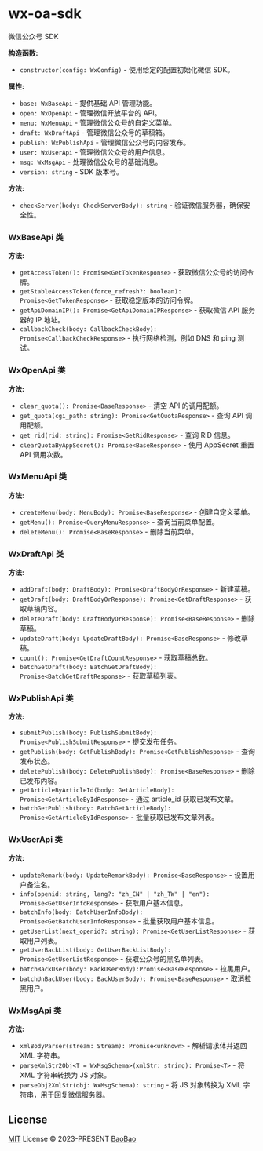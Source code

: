 # wx-oa-sdk

微信公众号 SDK

**构造函数:**

- `constructor(config: WxConfig)` - 使用给定的配置初始化微信 SDK。

**属性:**

- `base: WxBaseApi` - 提供基础 API 管理功能。
- `open: WxOpenApi` - 管理微信开放平台的 API。
- `menu: WxMenuApi` - 管理微信公众号的自定义菜单。
- `draft: WxDraftApi` - 管理微信公众号的草稿箱。
- `publish: WxPublishApi` - 管理微信公众号的内容发布。
- `user: WxUserApi` - 管理微信公众号的用户信息。
- `msg: WxMsgApi` - 处理微信公众号的基础消息。
- `version: string` - SDK 版本号。

**方法:**

- `checkServer(body: CheckServerBody): string` - 验证微信服务器，确保安全性。

### WxBaseApi 类

**方法:**

- `getAccessToken(): Promise<GetTokenResponse>` - 获取微信公众号的访问令牌。
- `getStableAccessToken(force_refresh?: boolean): Promise<GetTokenResponse>` - 获取稳定版本的访问令牌。
- `getApiDomainIP(): Promise<GetApiDomainIPResponse>` - 获取微信 API 服务器的 IP 地址。
- `callbackCheck(body: CallbackCheckBody): Promise<CallbackCheckResponse>` - 执行网络检测，例如 DNS 和 ping 测试。

### WxOpenApi 类

**方法:**

- `clear_quota(): Promise<BaseResponse>` - 清空 API 的调用配额。
- `get_quota(cgi_path: string): Promise<GetQuotaResponse>` - 查询 API 调用配额。
- `get_rid(rid: string): Promise<GetRidResponse>` - 查询 RID 信息。
- `clearQuotaByAppSecret(): Promise<BaseResponse>` - 使用 AppSecret 重置 API 调用次数。

### WxMenuApi 类

**方法:**

- `createMenu(body: MenuBody): Promise<BaseResponse>` - 创建自定义菜单。
- `getMenu(): Promise<QueryMenuResponse>` - 查询当前菜单配置。
- `deleteMenu(): Promise<BaseResponse>` - 删除当前菜单。

### WxDraftApi 类

**方法:**

- `addDraft(body: DraftBody): Promise<DraftBodyOrResponse>` - 新建草稿。
- `getDraft(body: DraftBodyOrResponse): Promise<GetDraftResponse>` - 获取草稿内容。
- `deleteDraft(body: DraftBodyOrResponse): Promise<BaseResponse>` - 删除草稿。
- `updateDraft(body: UpdateDraftBody): Promise<BaseResponse>` - 修改草稿。
- `count(): Promise<GetDraftCountResponse>` - 获取草稿总数。
- `batchGetDraft(body: BatchGetDraftBody): Promise<BatchGetDraftResponse>` - 获取草稿列表。

### WxPublishApi 类

**方法:**

- `submitPublish(body: PublishSubmitBody): Promise<PublishSubmitResponse>` - 提交发布任务。
- `getPublish(body: GetPublishBody): Promise<GetPublishResponse>` - 查询发布状态。
- `deletePublish(body: DeletePublishBody): Promise<BaseResponse>` - 删除已发布内容。
- `getArticleByArticleId(body: GetArticleBody): Promise<GetArticleByIdResponse>` - 通过 article_id 获取已发布文章。
- `batchGetPublish(body: BatchGetArticleBody): Promise<GetArticleByIdResponse>` - 批量获取已发布文章列表。

### WxUserApi 类

**方法:**

- `updateRemark(body: UpdateRemarkBody): Promise<BaseResponse>` - 设置用户备注名。
- `info(openid: string, lang?: "zh_CN" | "zh_TW" | "en"): Promise<GetUserInfoResponse>` - 获取用户基本信息。
- `batchInfo(body: BatchUserInfoBody): Promise<GetBatchUserInfoResponse>` - 批量获取用户基本信息。
- `getUserList(next_openid?: string): Promise<GetUserListResponse>` - 获取用户列表。
- `getUserBackList(body: GetUserBackListBody): Promise<GetUserListResponse>` - 获取公众号的黑名单列表。
- `batchBackUser(body: BackUserBody):Promise<BaseResponse>` - 拉黑用户。
- `batchUnBackUser(body: BackUserBody): Promise<BaseResponse>` - 取消拉黑用户。

### WxMsgApi 类

**方法:**

- `xmlBodyParser(stream: Stream): Promise<unknown>` - 解析请求体并返回 XML 字符串。
- `parseXmlStr2Obj<T = WxMsgSchema>(xmlStr: string): Promise<T>` - 将 XML 字符串转换为 JS 对象。
- `parseObj2XmlStr(obj: WxMsgSchema): string` - 将 JS 对象转换为 XML 字符串，用于回复微信服务器。

## License

[MIT](./LICENSE) License © 2023-PRESENT [BaoBao](https://github.com/bao-io)
